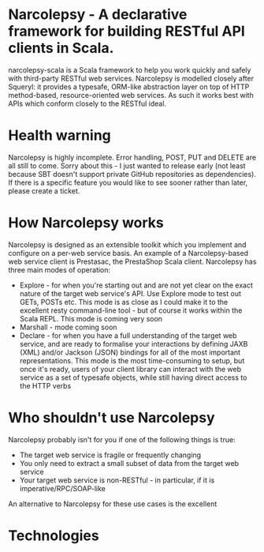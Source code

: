 # Narcolepsy - A declarative framework for building RESTful API clients in Scala.

narcolepsy-scala is a Scala framework to help you work quickly and safely with third-party RESTful web services. Narcolepsy is modelled closely after Squeryl: it provides a typesafe, ORM-like abstraction layer on top of HTTP method-based, resource-oriented web services. As such it works best with APIs which conform closely to the RESTful ideal.

# Health warning

Narcolepsy is highly incomplete. Error handling, POST, PUT and DELETE are all still to come. Sorry about this - I just wanted to release early (not least because SBT doesn't support private GitHub repositories as dependencies). If there is a specific feature you would like to see sooner rather than later, please create a ticket.

# How Narcolepsy works

Narcolepsy is designed as an extensible toolkit which you implement and configure on a per-web service basis. An example of a Narcolepsy-based web service client is Prestasac, the PrestaShop Scala client. Narcolepsy has three main modes of operation:

* Explore - for when you're starting out and are not yet clear on the exact nature of the target web service's API. Use Explore mode to test out GETs, POSTs etc. This mode is as close as I could make it to the excellent resty command-line tool - but of course it works within the Scala REPL. This mode is coming very soon
* Marshall - mode coming soon
* Declare - for when you have a full understanding of the target web service, and are ready to formalise your interactions by defining JAXB (XML) and/or Jackson (JSON) bindings for all of the most important representations. This mode is the most time-consuming to setup, but once it's ready, users of your client library can interact with the web service as a set of typesafe objects, while still having direct access to the HTTP verbs

# Who shouldn't use Narcolepsy

Narcolepsy probably isn't for you if one of the following things is true:

* The target web service is fragile or frequently changing
* You only need to extract a small subset of data from the target web service
* Your target web service is non-RESTful - in particular, if it is imperative/RPC/SOAP-like 

An alternative to Narcolepsy for these use cases is the excellent 

# Technologies



